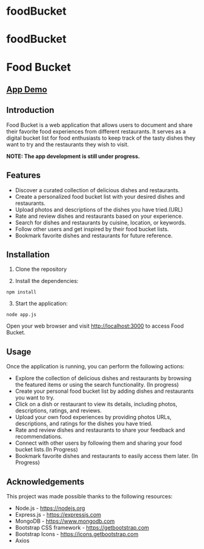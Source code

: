# foodBucket


<h1>foodBucket</h1>


  <h1>Food Bucket</h1>
<h2><a href="https://sushantkadam15-organic-giggle-xrrx4q6654r296x5-3300.preview.app.github.dev/foodBucket">App Demo</a></h2>

  <h2>Introduction</h2>

  <p>Food Bucket is a web application that allows users to document and share their favorite food experiences from different restaurants. It serves as a digital bucket list for food enthusiasts to keep track of the tasty dishes they want to try and the restaurants they wish to visit.</p>

  <strong>NOTE: The app development is still under progress.</strong>

  <h2>Features</h2>

  <ul>
    <li>Discover a curated collection of delicious dishes and restaurants.</li>
    <li>Create a personalized food bucket list with your desired dishes and restaurants.</li>
    <li>Upload photos and descriptions of the dishes you have tried.(URL)</li>
    <li>Rate and review dishes and restaurants based on your experience.</li>
    <li>Search for dishes and restaurants by cuisine, location, or keywords.</li>
    <li>Follow other users and get inspired by their food bucket lists.</li>
    <li>Bookmark favorite dishes and restaurants for future reference.</li>
  </ul>

  <h2>Installation</h2>

  <ol>
    <li>Clone the repository</li>
  </ol>

  <ol start="2">
    <li>Install the dependencies:</li>
  </ol>

  <pre><code>npm install</code></pre>

  <ol start="3">
    <li>Start the application:</li>
  </ol>

  <pre><code>node app.js</code></pre>

  <p>Open your web browser and visit <a href="http://localhost:3000">http://localhost:3000</a> to access Food Bucket.</p>

  <h2>Usage</h2>

  <p>Once the application is running, you can perform the following actions:</p>

  <ul>
    <li>Explore the collection of delicious dishes and restaurants by browsing the featured items or using the search functionality. (In progress)</li>
    <li>Create your personal food bucket list by adding dishes and restaurants you want to try.</li>
    <li>Click on a dish or restaurant to view its details, including photos, descriptions, ratings, and reviews.</li>
    <li>Upload your own food experiences by providing photos URLs, descriptions, and ratings for the dishes you have tried.</li>
    <li>Rate and review dishes and restaurants to share your feedback and recommendations.</li>
    <li>Connect with other users by following them and sharing your food bucket lists.(In Progress)</li>
    <li>Bookmark favorite dishes and restaurants to easily access them later. (In Progress)</li>
  </ul>

 

  <h2>Acknowledgements</h2>

  <p>This project was made possible thanks to the following resources:</p>

  <ul>
    <li>Node.js - <a href="https://nodejs.org">https://nodejs.org</a></li>
    <li>Express.js - <a href="https://expressjs.com">https://expressjs.com</a></li>
    <li>MongoDB - <a href="https://www.mongodb.com">https://www.mongodb.com</a></li>
    <li>Bootstrap CSS framework - <a href="https://getbootstrap.com">https://getbootstrap.com</a></li>
    <li>Bootstrap Icons - <a href="https://icons.getbootstrap.com">https://icons.getbootstrap.com</a></li>
    <li>Axios</li>
  </ul>

